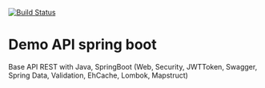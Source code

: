 [![Build Status](https://travis-ci.org/rraminelli/demo-api-spring-boot.svg?branch=master)](https://travis-ci.org/rraminelli/demo-api-spring-boot)

# Demo API spring boot

Base API REST with Java, SpringBoot (Web, Security, JWTToken, Swagger, Spring Data, Validation, EhCache, Lombok, Mapstruct)
